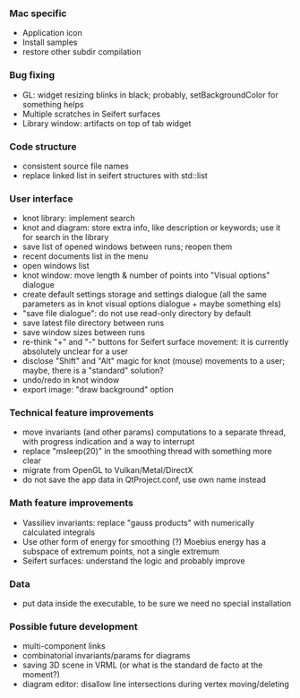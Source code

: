 ### Mac specific

* Application icon
* Install samples
* restore other subdir compilation

### Bug fixing

* GL: widget resizing blinks in black; probably, setBackgroundColor for something helps
* Multiple scratches in Seifert surfaces
* Library window: artifacts on top of tab widget

### Code structure

* consistent source file names
* replace linked list in seifert structures with std::list

### User interface

* knot library: implement search
* knot and diagram: store extra info, like description or keywords; use it for search in the library
* save list of opened windows between runs; reopen them
* recent documents list in the menu
* open windows list
* knot window: move length & number of points into "Visual options" dialogue
* create default settings storage and settings dialogue (all the same parameters as in knot visual options dialogue + maybe something els)
* "save file dialogue": do not use read-only directory by default
* save latest file directory between runs
* save window sizes between runs
* re-think "+" and "-" buttons for Seifert surface movement: it is currently absolutely unclear for a user
* disclose "Shift" and "Alt" magic for knot (mouse) movements to a user; maybe, there is a "standard" solution?
* undo/redo in knot window
* export image: "draw background" option

### Technical feature improvements

* move invariants (and other params) computations to a separate thread, with progress indication and a way to interrupt
* replace "msleep(20)" in the smoothing thread with something more clear
* migrate from OpenGL to Vulkan/Metal/DirectX
* do not save the app data in QtProject.conf, use own name instead

### Math feature improvements

* Vassiliev invariants: replace "gauss products" with numerically calculated integrals
* Use other form of energy for smoothing (?) Moebius energy has a subspace of extremum points, not a single extremum
* Seifert surfaces: understand the logic and probably improve

### Data

* put data inside the executable, to be sure we need no special installation

### Possible future development

* multi-component links
* combinatorial invariants/params for diagrams
* saving 3D scene in VRML (or what is the standard de facto at the moment?)
* diagram editor: disallow line intersections during vertex moving/deleting
